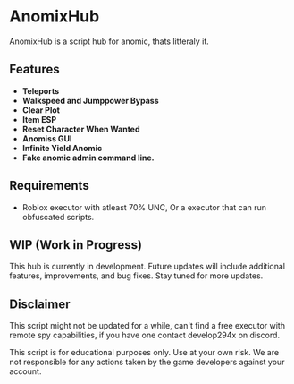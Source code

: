 # AnomixHub

AnomixHub is a script hub for anomic, thats litteraly it.

## Features

- **Teleports**
- **Walkspeed and Jumppower Bypass**
- **Clear Plot**
- **Item ESP**
- **Reset Character When Wanted**
- **Anomiss GUI**
- **Infinite Yield Anomic**
- **Fake anomic admin command line.**

## Requirements

- Roblox executor with atleast 70% UNC, Or a executor that can run obfuscated scripts.

## WIP (Work in Progress)

This hub is currently in development. Future updates will include additional features, improvements, and bug fixes. Stay tuned for more updates.

## Disclaimer

This script might not be updated for a while, can't find a free executor with remote spy capabilities, if you have one contact develop294x on discord.

This script is for educational purposes only. Use at your own risk. We are not responsible for any actions taken by the game developers against your account.

